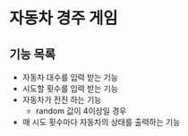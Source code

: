 # 자동차 경주 게임

## 기능 목록
- 자동차 대수를 입력 받는 기능
- 시도할 횟수를 입력 받는 기능
- 자동차가 전진 하는 기능
    - random 값이 4이상일 경우
- 매 시도 횟수마다 자동차의 상태를 출력하는 기능